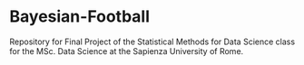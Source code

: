# Bayesian-Football
Repository for Final Project of the Statistical Methods for Data Science class for the MSc. Data Science at the Sapienza University of Rome.
